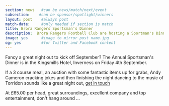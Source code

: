 ```yaml
---
section: news   #can be news/match/next/event
subsection:    #can be sponsor/spotlight/winners
layout: post    #always post
match-date:     #only needed if section is match
title: Brora Rangers Sportsman's Dinner
description:  Brora Rangers Football Club are hosting a Sportman's Dinner in the Kingsmills Hotel, Inverness on Friday 4th September. 
image: yes      #image to mirror post name.jpg
og: yes         #for Twitter and Facebook content
---
```

Fancy a great night out to kick off September? The Annual Sportsman's Dinner is in the Kingsmills Hotel, Inverness on Friday 4th September.

If a 3 course meal, an auction with some fantastic items up for grabs, Andy Cameron cracking jokes and then finishing the night dancing to the music of Torridon sounds like a great night out, [get in touch](mailto:brorarangers@gmail.com)

At £65.00 per head, great surroundings, excellent company and top entertainment, don't hang around ...

